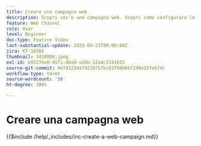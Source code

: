 ```yaml
---
title: Creare una campagna web
description: Scopri cos'è una campagna web. Scopri come configurare le proprietà della campagna web, rivederla e pubblicarla.
feature: Web Channel
role: User
level: Beginner
doc-type: Feature Video
last-substantial-update: 2023-04-21T00:00:00Z
jira: KT-10283
thumbnail: 3418800.jpeg
exl-id: b95274e6-95f1-4ba8-a26b-32a4c5341015
source-git-commit: 9e74123437421075fbc62f08bbbf249e15fe67dc
workflow-type: tm+mt
source-wordcount: '26'
ht-degree: 100%

---
```


# Creare una campagna web

{{$include /help/_includes/inc-create-a-web-campaign.md}}

